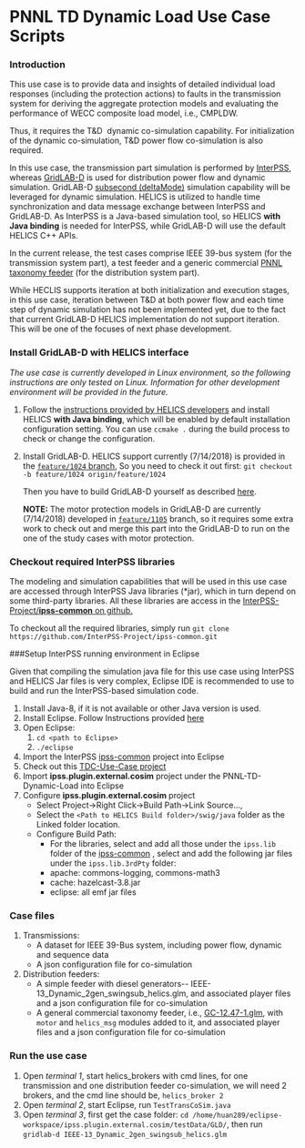 PNNL TD Dynamic Load Use Case Scripts
=====================================

### Introduction

This use case is to provide data and insights of detailed individual load responses (including the protection actions) to faults in the transmission system for deriving the aggregate protection models and evaluating the performance of WECC composite load model, i.e., CMPLDW.  

Thus, it requires  the T&D  dynamic co-simulation capability. For initialization of the dynamic co-simulation, T&D power flow co-simulation is also required.

In this use case, the transmission part simulation is performed by [InterPSS](www.interpss.og), whereas [GridLAB-D](https://www.gridlabd.org/) is used for distribution power flow and dynamic simulation. GridLAB-D [subsecond (deltaMode)](http://gridlab-d.sourceforge.net/wiki/index.php/Subsecond)  simulation capability will be leveraged for dynamic simulation.  HELICS is utilized to handle time synchronization and data message exchange between InterPSS and GridLAB-D. As InterPSS is a Java-based simulation tool, so HELICS **with Java binding** is needed for InterPSS, while GridLAB-D will use the default HELICS C++ APIs.

In the current release, the test cases comprise IEEE 39-bus system (for the transmission system part), a test feeder and a generic commercial [PNNL taxonomy feeder](http://gridlab-d.sourceforge.net/wiki/index.php/Feeder_Taxonomy) (for the distribution system part).

While HECLIS supports iteration at both initialization and execution stages,  in this use case, iteration between T&D at both power flow and each time step of dynamic simulation has not been implemented yet, due to the fact that current GridLAB-D HELICS implementation do not support iteration. This will be one of the focuses of next phase development.

### Install GridLAB-D with HELICS interface

*The use case is currently developed in Linux environment, so the following instructions are only tested on Linux. Information for other development environment will be provided in the future.*

1. Follow the [instructions provided by HELICS developers](https://github.com/GMLC-TDC/HELICS) and install HELICS **with Java binding**, which will be enabled by default installation configuration setting. You can use `ccmake .`  during the build process to check or change the configuration. 

2. Install GridLAB-D. HELICS support currently (7/14/2018) is provided in the [`feature/1024` branch](https://github.com/gridlab-d/gridlab-d/tree/feature/1024), So you need to check it out first: `git checkout -b feature/1024 origin/feature/1024`

   Then you have to build GridLAB-D yourself as described [here](https://github.com/GMLC-TDC/HELICS-Tutorial/tree/master/setup). 

   **NOTE:**  The motor protection models in GridLAB-D are currently (7/14/2018) developed in [`feature/1105`](https://github.com/gridlab-d/gridlab-d/tree/feature/1105) branch, so it requires some extra work to check out and merge this part into the GridLAB-D to run on the one of the study cases with motor protection.

### Checkout required InterPSS libraries 

The modeling and simulation capabilities that will be used in this use case are accessed through InterPSS Java libraries (*jar), which in turn depend on some third-party libraries. All these libraries are access in the [InterPSS-Project/**ipss-common**  on github.](https://github.com/InterPSS-Project/ipss-common)

To checkout all the required libraries, simply run `git clone https://github.com/InterPSS-Project/ipss-common.git`



###Setup InterPSS running environment in Eclipse

Given that compiling the simulation java file for this use case using InterPSS and HELICS Jar files is very complex, Eclipse IDE is recommended to use to build and run the InterPSS-based simulation code.

1. Install Java-8, if it is not available or other Java version is used.
2. Install Eclipse. Follow Instructions provided [here](https://www.eclipse.org/downloads/)
3. Open Eclipse:
   1. `cd <path to Eclipse>`
   2. `./eclipse`
4. Import the InterPSS [ipss-common](https://github.com/InterPSS-Project/ipss-common) project into Eclipse
5. Check out this [TDC-Use-Case project](https://github.com/GMLC-TDC/HELICS-Use-Cases)
6. Import **ipss.plugin.external.cosim** project under the PNNL-TD-Dynamic-Load into Eclipse
7. Configure  **ipss.plugin.external.cosim** project
   * Select Project->Right Click->Build Path->Link Source..., 
   * Select the `<Path to HELICS Build folder>/swig/java` folder as the Linked folder location.
   * Configure Build Path:
       * For the libraries, select and add all those under the `ipss.lib` folder of the [ipss-common](https://github.com/InterPSS-Project/ipss-common) , select and add the following jar files under the `ipss.lib.3rdPty` folder:
       * apache: commons-logging, commons-math3
       * cache: hazelcast-3.8.jar
       * eclipse: all emf  jar files


### Case files

1. Transmissions: 
   * A dataset for IEEE 39-Bus system, including power flow, dynamic and sequence data
   * A json configuration file for co-simulation
2. Distribution feeders:
   * A simple  feeder with diesel generators-- IEEE-13_Dynamic_2gen_swingsub_helics.glm, and associated player files and a json configuration file for co-simulation
   * A general commercial taxonomy feeder, i.e., [GC-12.47-1.glm](https://github.com/gridlab-d/Taxonomy_Feeders/blob/master/GC-12.47-1.glm), with  `motor` and `helics_msg` modules added to it, and associated player files and a json configuration file for co-simulation



### Run the use case

1. Open *terminal 1*, start helics_brokers with cmd lines, for one transmission and one distribution feeder co-simulation, we will need 2 brokers, and the cmd line should be, `helics_broker 2`
2. Open *terminal 2*, start Eclipse, run `TestTransCoSim.java`
3. Open *terminal 3*, first get the case folder: `cd /home/huan289/eclipse-workspace/ipss.plugin.external.cosim/testData/GLD/`, then run `gridlab-d IEEE-13_Dynamic_2gen_swingsub_helics.glm`
  